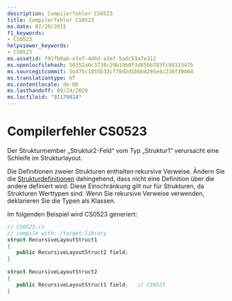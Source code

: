 ```yaml
---
description: Compilerfehler CS0523
title: Compilerfehler CS0523
ms.date: 07/20/2015
f1_keywords:
- CS0523
helpviewer_keywords:
- CS0523
ms.assetid: f91fb0ab-e1ef-4d6d-a3ef-5adc53a7e312
ms.openlocfilehash: 50352a6c3738c29b19b0f3d85bb783fc9831547b
ms.sourcegitcommit: 5b475c1855b32cf78d2d1bbb4295e4c236f39464
ms.translationtype: HT
ms.contentlocale: de-DE
ms.lasthandoff: 09/24/2020
ms.locfileid: "91179814"
---
```

# <a name="compiler-error-cs0523"></a>Compilerfehler CS0523

Der Strukturmember „Struktur2-Feld“ vom Typ „Struktur1“ verursacht eine Schleife im Strukturlayout.  
  
 Die Definitionen zweier Strukturen enthalten rekursive Verweise. Ändern Sie die [Strukturdefinitionen](../builtin-types/struct.md) dahingehend, dass nicht eine Definition über die andere definiert wird. Diese Einschränkung gilt nur für Strukturen, da Strukturen Werttypen sind. Wenn Sie rekursive Verweise verwenden, deklarieren Sie die Typen als Klassen.  
  
 Im folgenden Beispiel wird CS0523 generiert:  
  
```csharp  
// CS0523.cs  
// compile with: /target:library  
struct RecursiveLayoutStruct1  
{  
   public RecursiveLayoutStruct2 field;  
}  
  
struct RecursiveLayoutStruct2  
{  
   public RecursiveLayoutStruct1 field;   // CS0523  
}  
```
